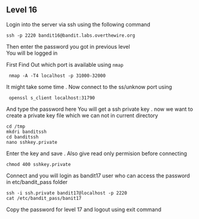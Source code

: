 ## Level 16
Login into the server via ssh using the following command

```
ssh -p 2220 bandit16@bandit.labs.overthewire.org
```
Then enter the password you got in previous level  
You will be logged in

First Find Out which port is available using ```nmap```
```
 nmap -A -T4 localhost -p 31000-32000 
```
It might take some time .
Now connect to the ss/unknow port using 
```
 openssl s_client localhost:31790
```
And type the password here 
You will get a ssh private key .
now we want to create a private key file which we can not in current directory 
```
cd /tmp
mkdri banditssh
cd banditssh
nano sshkey.private
```
Enter the key and save . Also give read only permision before connecting 
```
chmod 400 sshkey.private
```
Connect and you will login as bandit17 user who can access the password in etc/bandit_pass folder
```
ssh -i ssh.private bandit17@localhost -p 2220
cat /etc/bandit_pass/banit17
```

Copy the password for level 17 and logout using exit command 
